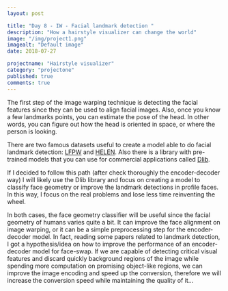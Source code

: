 ```yaml
---
layout: post

title: "Day 8 - IW - Facial landmark detection "
description: "How a hairstyle visualizer can change the world"
image: "/img/project1.png"
imagealt: "Default image"
date: 2018-07-27

projectname: "Hairstyle visualizer"
category: "projectone"
published: true
comments: true
---
```


The first step of the image warping technique is detecting the facial features since they can be used to align facial images. Also, once you know a few landmarks points, you can estimate the pose of the head. In other words, you can figure out how the head is oriented in space, or where the person is looking. 

There are two famous datasets useful to create a model able to do facial landmark detection: [LFPW](https://neerajkumar.org/databases/lfpw/) and [HELEN](http://www.ifp.illinois.edu/~vuongle2/helen/). Also there is a library with pre-trained models that you can use for commercial applications called [Dlib](http://dlib.net/compile.html). 

If I decided to follow this path (after check thoroughly the encoder-decoder way) I will likely use the Dlib library and focus on creating a model to classify face geometry or improve the landmark detections in profile faces. In this way, I focus on the real problems and lose less time reinventing the wheel. 

In both cases, the face geometry classifier will be useful since the facial geometry of humans varies quite a bit. It can improve the face alignment on image warping, or it can be a simple preprocessing step for the encoder-decoder model. In fact, reading some papers related to landmark detection, I got a hypothesis/idea on how to improve the performance of an encoder-decoder model for face-swap. If we are capable of detecting critical visual features and discard quickly background regions of the image while spending more computation on promising object-like regions, we can improve the image encoding and speed up the conversion, therefore we will increase the conversion speed while maintaining the quality of it... 

